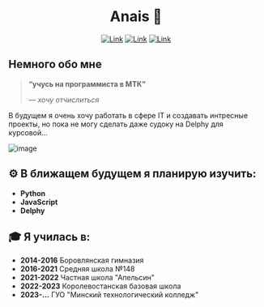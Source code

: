 <div align="center">
  
  <h1>Anais 🌸</h1>
  
</div>

<div align="center">
  
  [![Link](https://img.shields.io/badge/telegram-anaissiana7-0095B6?style=for-the-badge&)](https://t.me/anaiskeita) 
  [![Link](https://img.shields.io/badge/instagram-anais.keita-F19CBB?style=for-the-badge&)](https://www.instagram.com/anais.keita?igsh=MW84aXhxcDZ3NGFsbQ==)
  [![Link](https://img.shields.io/badge/email-anais.keita@mac.com-0095B6?style=for-the-badge)](anais.keita@mac.com)
  
</div>

## Немного обо мне
> **“учусь на программиста в МТК”**
> 
> _― хочу отчислиться_

В будущем я очень хочу работать в сфере IT  и создавать интресные проекты, но пока не могу сделать даже судоку на Delphy для курсовой...

![image](https://www.meme-arsenal.com/memes/5579c4ce899637bad68f14a6ac2f2924.jpg)

## ⚙️ В ближащем будущем я планирую изучить:

- **Python**
 - **JavaScript**
 - **Delphy**

## 🎓 Я училась в:

- **2014-2016** Боровлянская гимназия
- **2016-2021** Средняя школа №148
- **2021-2022** Частная школа "Апельсин"
- **2022-2023** Королевостанская базовая школа 
- **2023-...** ГУО "Минский технологический колледж"
